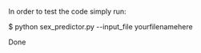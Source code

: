 In order to test the code simply run:

$ python sex_predictor.py --input_file yourfilenamehere

Done
